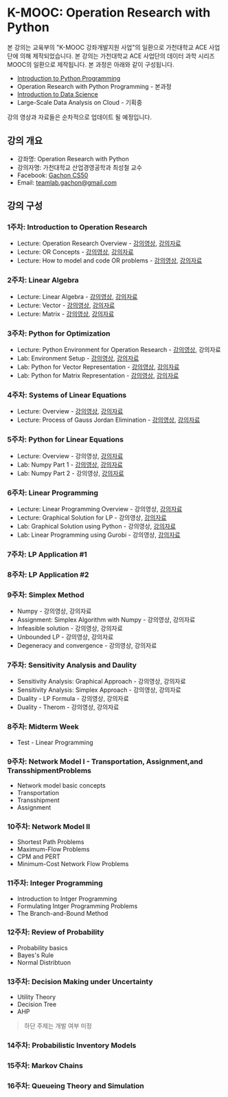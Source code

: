 K-MOOC: Operation Research with Python
======================================

본 강의는 교육부의 "K-MOOC 강좌개발지원 사업"의 일환으로 가천대학교 ACE 사업단에
의해 제작되었습니다. 본 강의는 가천대학교 ACE 사업단의 데이터 과학 시리즈 MOOC의
일환으로 제작됩니다. 본 과정은 아래와 같이 구성됩니다.
- [Introduction to Python Programming](https://github.com/TeamLab/Gachon_CS50_Python_KMOOC)
- Operation Research with Python Programming - 본과정 
- [Introduction to Data Science](https://github.com/TeamLab/data_school_at_gachon)
- Large-Scale Data Analysis on Cloud - 기획중

강의 영상과 자료들은 순차적으로 업데이트 될 예정입니다.

## 강의 개요
* 강좌명: Operation Research with Python
* 강의자명: 가천대학교 산업경영공학과 최성철 교수
* Facebook: [Gachon CS50](https://www.facebook.com/GachonCS50) 
* Email: teamlab.gachon@gmail.com

## 강의 구성
### 1주차: Introduction to Operation Research
- Lecture: Operation Research Overview - [강의영상](https://vimeo.com/200529833/e77d19e230), [강의자료](https://doc.co/h3T7mC/D3RiTL)
- Lecture: OR Concepts - [강의영상](https://vimeo.com/200532720/aef0e447f5), [강의자료](https://doc.co/e2id4b/D3RiTL)
- Lecture: How to model and code OR problems - [강의영상](https://vimeo.com/200824850/7fd63a9296), [강의자료](https://doc.co/9amvEi/D3RiTL)

### 2주차: Linear Algebra 
- Lecture: Linear Algebra - [강의영상](https://vimeo.com/201844594/ad4de3c09c), [강의자료](https://doc.co/4HegFG/D3RiTL)
- Lecture: Vector - [강의영상](https://vimeo.com/201845189/0e305c314c), [강의자료](https://doc.co/4HegFG/D3RiTL)
- Lecture: Matrix - [강의영상](https://vimeo.com/202476406/a68392b43d), [강의자료](https://doc.co/tyNqM3/D3RiTL)

### 3주차: Python for Optimization
- Lecture: Python Environment for Operation Research - [강의영상](https://vimeo.com/200824978/511ea6f111), 강의자료
- Lab: Environment Setup - [강의영상](https://vimeo.com/202051405/91b1763245), [강의자료](https://doc.co/CMHm6X/D3RiTL)
- Lab: Python for Vector Representation - [강의영상](https://vimeo.com/202051556/47d480d7a8), [강의자료](https://doc.co/5LDoYQ/D3RiTL)
- Lab: Python for Matrix Representation - [강의영상](https://vimeo.com/202051267/e746ba56a4), [강의자료](https://doc.co/sGDpMb/D3RiTL)

### 4주차: Systems of Linear Equations
- Lecture: Overview - [강의영상](https://vimeo.com/201843101/ecb673ca19), [강의자료](https://doc.co/dzqFM8/D3RiTL)
- Lecture: Process of Gauss Jordan Elimination - [강의영상](https://vimeo.com/202475159/d378be798e), [강의자료](https://doc.co/Q5Kz9H/D3RiTL)

### 5주차: Python for Linear Equations 
- Lecture: Overview - 강의영상, [강의자료](https://doc.co/ePmebL/D3RiTL)
- Lab: Numpy Part 1 - [강의영상](https://vimeo.com/202051668/7b689589b3), [강의자료](https://doc.co/1rp33T/D3RiTL)
- Lab: Numpy Part 2 - 강의영상, [강의자료](https://doc.co/mziVa1/D3RiTL)

### 6주차: Linear Programming
- Lecture: Linear Programming Overview - 강의영상, [강의자료](https://doc.co/4n21zH/D3RiTL)
- Lecture: Graphical Solution for LP - 강의영상, [강의자료](https://doc.co/UFqcH1/D3RiTL)
- Lab: Graphical Solution using Python - 강의영상, [강의자료](https://doc.co/7naGkR/D3RiTL)
- Lab: Linear Programming using Gurobi - 강의영상, [강의자료](https://doc.co/nBwDT1/D3RiTL)

### 7주차: LP Application #1

### 8주차: LP Application #2

### 9주차: Simplex Method

- Numpy - 강의영상, 강의자료
- Assignment: Simplex Algorithm with Numpy - 강의영상, 강의자료
- Infeasible solution - 강의영상, 강의자료
- Unbounded LP - 강의영상, 강의자료
- Degeneracy and convergence - 강의영상, 강의자료

### 7주차: Sensitivity Analysis and Daulity
- Sensitivity Analysis: Graphical Approach - 강의영상, 강의자료
- Sensitivity Analysis: Simplex Approach - 강의영상, 강의자료
- Duality - LP Formula - 강의영상, 강의자료
- Duality - Therom - 강의영상, 강의자료

### 8주차: Midterm Week
- Test - Linear Programming 

### 9주차: Network Model I - Transportation, Assignment,and TransshipmentProblems
- Network model basic concepts 
- Transportation 
- Transshipment
- Assignment

### 10주차: Network Model II 
- Shortest Path Problems
- Maximum-Flow Problems
- CPM and PERT
- Minimum-Cost Network Flow Problems

### 11주차: Integer Programming 
- Introduction to Intger Programming
- Formulating Intger Programming Problems
- The Branch-and-Bound Method

### 12주차: Review of Probability   
- Probability basics
- Bayes's Rule
- Normal Distribtuon

### 13주차: Decision Making under Uncertainty 
- Utility Theory
- Decision Tree
- AHP

> 하단 주제는 개발 여부 미정

### 14주차: Probabilistic Inventory Models

### 15주차: Markov Chains

### 16주차: Queueing Theory and Simulation
